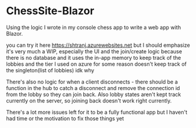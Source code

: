 # ChessSite-Blazor

Using the logic I wrote in my console chess app to write a web app with Blazor.

you can try it here https://shtranj.azurewebsites.net but I should emphasize it's very much a WIP, especially the UI and the join/create logic because there is no database and it uses the in-app memory to keep track of the lobbies and the tier I used on azure for some reason doesn't keep track of the singleton(list of lobbies) idk why

There's also no logic for when a client disconnects - there should be a function in the hub to catch a disconnect and remove the connection id from the lobby so they can join back. Also lobby states aren't kept track currently on the server, so joining back doesn't work right currently. 

There's a lot more issues left for it to be a fully functional app but I haven't had time or the motivation to fix those things yet
